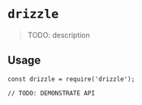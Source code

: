 # `drizzle`

> TODO: description

## Usage

```
const drizzle = require('drizzle');

// TODO: DEMONSTRATE API
```
